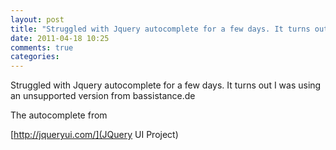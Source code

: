 ```yaml
---
layout: post
title: "Struggled with Jquery autocomplete for a few days. It turns out I was using an unsupported version from bassistance.de"
date: 2011-04-18 10:25
comments: true
categories: 
---
```


Struggled with Jquery autocomplete for a few days. It turns out I was using an unsupported version from bassistance.de


The autocomplete from  

[http://jqueryui.com/](JQuery UI Project)

